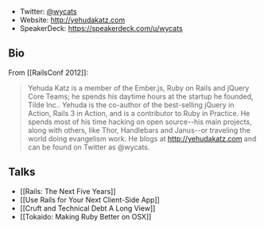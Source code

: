 * Twitter: [@wycats](http://twitter.com/wycats)
* Website: http://yehudakatz.com
* SpeakerDeck: https://speakerdeck.com/u/wycats

## Bio

From [[RailsConf 2012]]:

> Yehuda Katz is a member of the Ember.js, Ruby on Rails and jQuery Core Teams; he spends his daytime hours at the startup he founded, Tilde Inc.. Yehuda is the co-author of the best-selling jQuery in Action, Rails 3 in Action, and is a contributor to Ruby in Practice. He spends most of his time hacking on open source--his main projects, along with others, like Thor, Handlebars and Janus--or traveling the world doing evangelism work. He blogs at http://yehudakatz.com and can be found on Twitter as @wycats.

## Talks

* [[Rails: The Next Five Years]]
* [[Use Rails for Your Next Client-Side App]]
* [[Cruft and Technical Debt A Long View]]
* [[Tokaido: Making Ruby Better on OSX]]
